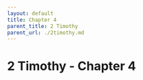 ```yaml
---
layout: default
title: Chapter 4
parent_title: 2 Timothy
parent_url: ./2timothy.md
---
```


# 2 Timothy - Chapter 4
